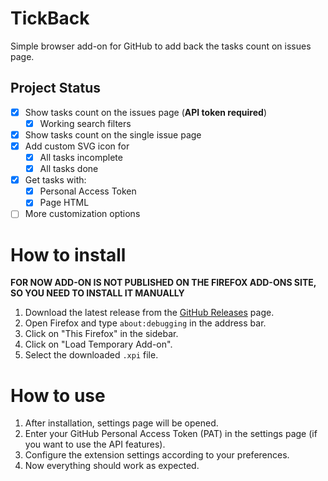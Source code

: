 # TickBack

Simple browser add-on for GitHub to add back the tasks count on issues page.

## Project Status

- [x] Show tasks count on the issues page (__API token required__)
    - [x] Working search filters
- [x] Show tasks count on the single issue page 
- [x] Add custom SVG icon for
    - [x] All tasks incomplete
    - [x] All tasks done
- [x] Get tasks with:
    - [x] Personal Access Token
    - [x] Page HTML
- [ ] More customization options

# How to install

**FOR NOW ADD-ON IS NOT PUBLISHED ON THE FIREFOX ADD-ONS SITE, SO YOU NEED TO INSTALL IT MANUALLY**

1. Download the latest release from the [GitHub Releases](https://github.com/yourusername/TickBack/releases) page.
2. Open Firefox and type `about:debugging` in the address bar.
3. Click on "This Firefox" in the sidebar.
4. Click on "Load Temporary Add-on".
5. Select the downloaded `.xpi` file.

# How to use

1. After installation, settings page will be opened.
2. Enter your GitHub Personal Access Token (PAT) in the settings page (if you want to use the API features).
3. Configure the extension settings according to your preferences.
4. Now everything should work as expected.